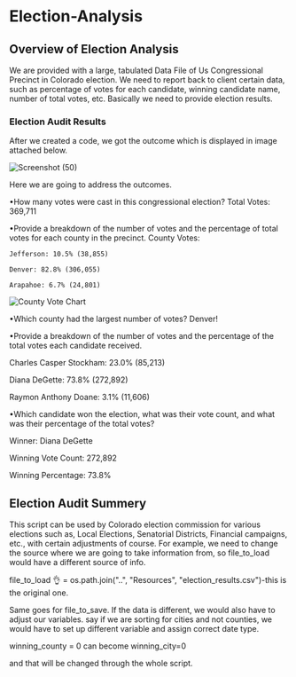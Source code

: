 # Election-Analysis

## Overview of Election Analysis
We are provided with a large, tabulated Data File of Us Congressional Precinct in Colorado election. We need to report back to client certain data, such as percentage of votes for each candidate, winning candidate name, number of total votes, etc. Basically we need to provide election results.

### Election Audit Results
After we created a code, we got the outcome which is displayed in image attached below.

![Screenshot (50)](https://user-images.githubusercontent.com/116606765/202612315-3d73b726-7b81-4f60-8bc7-f7b9564e72ec.png)

Here we are going to address the outcomes.

•How many votes were cast in this congressional election?
  Total Votes: 369,711
  
•Provide a breakdown of the number of votes and the percentage of total votes for each county in the precinct.
  County Votes:
  
    Jefferson: 10.5% (38,855)
    
    Denver: 82.8% (306,055)
    
    Arapahoe: 6.7% (24,801)

![County Vote Chart](https://user-images.githubusercontent.com/116606765/202620244-9c4ad356-c3ea-4328-8b79-0ba52bec96e4.jpg)
    
•Which county had the largest number of votes?
  Denver!
  
•Provide a breakdown of the number of votes and the percentage of the total votes each candidate received.

  Charles Casper Stockham: 23.0% (85,213)
  
  Diana DeGette: 73.8% (272,892)
  
  Raymon Anthony Doane: 3.1% (11,606)
  
•Which candidate won the election, what was their vote count, and what was their percentage of the total votes?

  Winner: Diana DeGette
  
  Winning Vote Count: 272,892
  
  Winning Percentage: 73.8%

## Election Audit Summery
This script can be used by Colorado election commission for various elections such as, Local Elections, Senatorial Districts, Financial campaigns, etc., with certain adjustments of course.
For example, we need to change the source where we are going to take information from, so file_to_load would have a different source of info.

  file_to_load 👌 = os.path.join("..", "Resources", "election_results.csv")-this is the original one.
  
Same goes for file_to_save. 
If the data is different, we would also have to adjust our variables. say if we are sorting for cities and not counties, we would have to set up different variable and assign correct date type.

winning_county = 0 can become winning_city=0

and that will be changed through the whole script.
